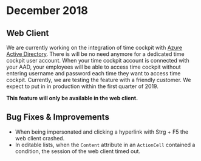 # December 2018

## Web Client

We are currently working on the integration of time cockpit with [Azure Active Directory](https://docs.microsoft.com/en-us/azure/active-directory/fundamentals/active-directory-whatis). There is will be no need anymore for a dedicated time cockpit user account. When your time cockpit account is connected with your AAD, your employees will be able to access time cockpit without entering username and password each time they want to access time cockpit. Currently, we are testing the feature with a friendly customer. We expect to put in in production within the first quarter of 2019. 

**This feature will only be available in the web client.**

## Bug Fixes & Improvements
* When being impersonated and clicking a hyperlink with Strg + F5 the web client crashed.
* In editable lists, when the `Content` attribute in an `ActionCell` contained a condition, the session of the web client timed out.
